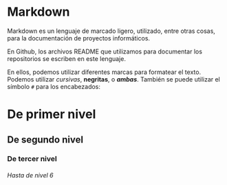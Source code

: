 # Markdown

 

Markdown es un lenguaje de marcado ligero, utilizado, entre otras cosas, para la documentación de proyectos informáticos. 

 

En Github, los archivos README que utilizamos para documentar los repositorios se escriben en este lenguaje.

 

En ellos, podemos utilizar diferentes marcas para formatear el texto. Podemos utilizar *cursivas*, **negritas**, o ***ambas***. También se puede utilizar el símbolo `#` para los encabezados:

 

# De primer nivel

## De segundo nivel

### De tercer nivel

###### Hasta de nivel 6